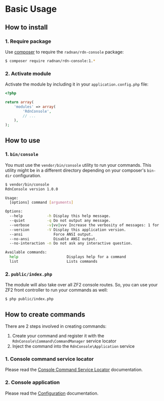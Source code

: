 Basic Usage
===========

## How to install

### 1. Require package

Use [composer](http://getcomposer.org) to require the `radnan/rdn-console` package:

~~~bash
$ composer require radnan/rdn-console:1.*
~~~

### 2. Activate module

Activate the module by including it in your `application.config.php` file:

~~~php
<?php

return array(
	'modules' => array(
		'RdnConsole',
		// ...
	),
);
~~~

## How to use

### 1. `bin/console`

You must use the `vendor/bin/console` utility to run your commands. This utility might be in a different directory depending on your composer's `bin-dir` configuration.

~~~bash
$ vendor/bin/console
RdnConsole version 1.0.0

Usage:
  [options] command [arguments]

Options:
  --help           -h Display this help message.
  --quiet          -q Do not output any message.
  --verbose        -v|vv|vvv Increase the verbosity of messages: 1 for normal output, 2 for more verbose output and 3 for debug
  --version        -V Display this application version.
  --ansi              Force ANSI output.
  --no-ansi           Disable ANSI output.
  --no-interaction -n Do not ask any interactive question.

Available commands:
  help                      Displays help for a command
  list                      Lists commands
~~~

### 2. `public/index.php`

The module will also take over all ZF2 console routes. So, you can use your ZF2 front controller to run your commands as well:

~~~bash
$ php public/index.php
~~~

## How to create commands

There are 2 steps involved in creating commands:

1. Create your command and register it with the `RdnConsole\Command\CommandManager` service locator
3. Inject the command into the `RdnConsole\Application` service

### 1. Console command service locator

Please read the [Console Command Service Locator](02-console-commands.md) documentation.

### 2. Console application

Please read the [Configuration](01-config.md) documentation.
